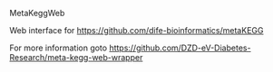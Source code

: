 MetaKeggWeb

Web interface for https://github.com/dife-bioinformatics/metaKEGG

For more information goto https://github.com/DZD-eV-Diabetes-Research/meta-kegg-web-wrapper